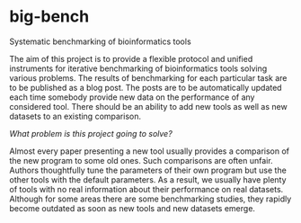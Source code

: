 # big-bench
Systematic benchmarking of bioinformatics tools

The aim of this project is to provide a flexible protocol and unified instruments for iterative benchmarking of bioinformatics tools solving various problems. The results of benchmarking for each particular task are to be published as a blog post. The posts are to be automatically updated each time somebody provide new data on the performance of any considered tool. There should be an ability to add new tools as well as new datasets to an existing comparison.  

*What problem is this project going to solve?* 

Almost every paper presenting a new tool usually provides a comparison of the new program to some old ones. Such comparisons are often unfair. Authors thoughtfully tune the parameters of their own program but use the other tools with the default parameters. As a result, we usually have plenty of tools with no real information about their performance on real datasets. Although for some areas there are some benchmarking studies, they rapidly become outdated as soon as new tools and new datasets emerge. 

